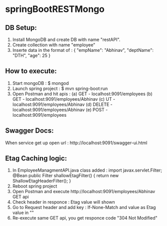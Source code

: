 # springBootRESTMongo

DB Setup:
---------
1. Install MongoDB and create DB with name "restAPI".
2. Create collection with name "employee"
3. Inserte data in the format of : 
  {
    "empName": "Abhinav",
    "deptName": "DTH",
    "age": 25
  }
  
  How to execute:
  ---------------
  1. Start mongoDB : $ mongod
  2. Launch spring project : $ mvn spring-boot:run
  3. Open Postman and hit apis :  (a) GET - localhost:9091/employees
                                  (b) GET - localhost:9091/employees/Abhinav
                                  (c) UT - localhost:9091/employees/Abhinav
                                  (d) DELETE - localhost:9091/employees/Abhinav
                                  (e) POST - localhost:9091/employees

Swagger Docs:
-------------
When service get up open url : http://localhost:9091/swagger-ui.html

Etag Caching logic:
-------------------
1. In EmployeeManagmentAPI.java class added :
    import javax.servlet.Filter;
    @Bean
	  public Filter shallowEtagFilter() {
		  return new ShallowEtagHeaderFilter();
	  }
2. Reboot spring project
3. Open Postman and execute http://localhost:9091/employees/Abhinav GET api
4. Check header in responce : Etag value will shown
5. Go to Request header and add key : If-None-Match  and value as Etag value in ""
6. Re-execute same GET api, you get responce code "304 Not Modified"
